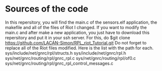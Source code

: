 # Sources of the code 

In this repersitory, you will find the main.c of the sensors.elf application, the makefile and all of the files of Riot I changed. 
If you want to modify the main.c and after make a new application, you just have to download this repersitory and put it in your ssh server. 
For this, do $git clone https://github.com/LACAN-Simon/RPL_riot_Tutorial.git
Do not forget to replace all of the Riot files modified. Here is the list with the path for each.
sys/include/net/gnrc/rpl/structs.h
sys/include/net/gnrc/rpl.h 
sys/net/gnrc/routing/rpl/gnrc_rpl.c
sys/net/gnrc/routing/rpl/of0.c 
sys/net/gnrc/routing/rpl/gnrc_rpl_control_messages.c

